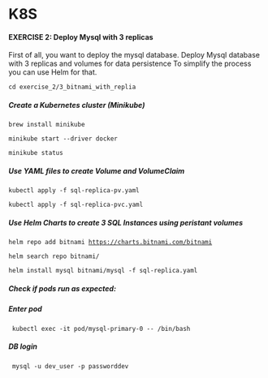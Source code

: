 # K8S

#### EXERCISE 2: Deploy Mysql with 3 replicas
First of all, you want to deploy the mysql database.
Deploy Mysql database with 3 replicas and volumes for data persistence
To simplify the process you can use Helm for that.

<code>cd exercise_2/3_bitnami_with_replia</code>

##### Create a Kubernetes cluster (Minikube)

<code>brew install minikube</code>

<code>minikube start --driver docker</code>

<code>minikube status</code>

##### Use YAML files to create Volume and VolumeClaim

<code>kubectl apply -f sql-replica-pv.yaml</code>

<code>kubectl apply -f sql-replica-pvc.yaml</code>

##### Use Helm Charts to create 3 SQL Instances using peristant volumes

<code>helm repo add bitnami https://charts.bitnami.com/bitnami</code>

<code>helm search repo bitnami/</code>

<code>helm install mysql bitnami/mysql -f sql-replica.yaml</code>


##### Check if pods run as expected: 
##### Enter pod

<code> kubectl exec -it pod/mysql-primary-0 -- /bin/bash </code>

##### DB login 

<code> mysql -u dev_user -p passworddev</code>
